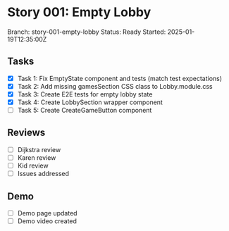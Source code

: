 # Story 001: Empty Lobby
Branch: story-001-empty-lobby
Status: Ready
Started: 2025-01-19T12:35:00Z

## Tasks
- [x] Task 1: Fix EmptyState component and tests (match test expectations)
- [x] Task 2: Add missing gamesSection CSS class to Lobby.module.css
- [x] Task 3: Create E2E tests for empty lobby state
- [x] Task 4: Create LobbySection wrapper component
- [ ] Task 5: Create CreateGameButton component

## Reviews
- [ ] Dijkstra review
- [ ] Karen review
- [ ] Kid review
- [ ] Issues addressed

## Demo
- [ ] Demo page updated
- [ ] Demo video created